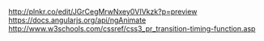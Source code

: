 http://plnkr.co/edit/JGrCegMrwNxey0VIVkzk?p=preview
https://docs.angularjs.org/api/ngAnimate
http://www.w3schools.com/cssref/css3_pr_transition-timing-function.asp

